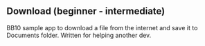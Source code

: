 Download (beginner - intermediate)
--------------
BB10 sample app to download a file from the internet and save it to Documents folder. Written for helping another dev.